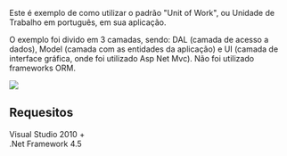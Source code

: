 <p>Este é exemplo de como utilizar o padrão "Unit of Work", ou Unidade de Trabalho em português, em sua aplicação. </p>

<p>O exemplo foi divido em 3 camadas, sendo: DAL (camada de acesso a dados), Model (camada com as entidades da aplicação) e UI (camada de interface gráfica, onde foi utilizado Asp Net Mvc). Não foi utilizado frameworks ORM. </p>

<img src="http://viniciusrtavares.files.wordpress.com/2014/04/sdjxl.png?w=620" />

<h2>Requesitos</h2>

Visual Studio 2010 + <br />
.Net Framework 4.5
